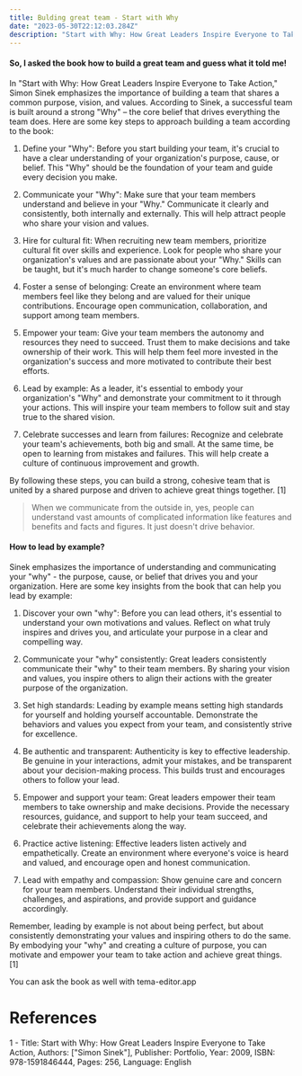 ```yaml
---
title: Bulding great team - Start with Why
date: "2023-05-30T22:12:03.284Z"
description: "Start with Why: How Great Leaders Inspire Everyone to Take Action is a book written by Simon Sinek. It was published in 2009 by Portfolio. The book explores the concept of starting with why, and how great leaders inspire others to take action. With a focus on understanding the purpose and motivation behind actions, Sinek provides insights and examples from various industries and leaders."
---
```


#### So, I asked the book how to build a great team and guess what it told me!

In "Start with Why: How Great Leaders Inspire Everyone to Take Action," Simon Sinek emphasizes the importance of building a team that shares a common purpose, vision, and values. According to Sinek, a successful team is built around a strong "Why" – the core belief that drives everything the team does. Here are some key steps to approach building a team according to the book:

1. Define your "Why": Before you start building your team, it's crucial to have a clear understanding of your organization's purpose, cause, or belief. This "Why" should be the foundation of your team and guide every decision you make.

2. Communicate your "Why": Make sure that your team members understand and believe in your "Why." Communicate it clearly and consistently, both internally and externally. This will help attract people who share your vision and values.

3. Hire for cultural fit: When recruiting new team members, prioritize cultural fit over skills and experience. Look for people who share your organization's values and are passionate about your "Why." Skills can be taught, but it's much harder to change someone's core beliefs.

4. Foster a sense of belonging: Create an environment where team members feel like they belong and are valued for their unique contributions. Encourage open communication, collaboration, and support among team members.

5. Empower your team: Give your team members the autonomy and resources they need to succeed. Trust them to make decisions and take ownership of their work. This will help them feel more invested in the organization's success and more motivated to contribute their best efforts.

6. Lead by example: As a leader, it's essential to embody your organization's "Why" and demonstrate your commitment to it through your actions. This will inspire your team members to follow suit and stay true to the shared vision.

7. Celebrate successes and learn from failures: Recognize and celebrate your team's achievements, both big and small. At the same time, be open to learning from mistakes and failures. This will help create a culture of continuous improvement and growth.

By following these steps, you can build a strong, cohesive team that is united by a shared purpose and driven to achieve great things together. [1]

>When we communicate from the outside in, yes, people can understand vast amounts of complicated information like features and benefits and facts and figures. It just doesn't drive behavior.

#### How to lead by example?

Sinek emphasizes the importance of understanding and communicating your "why" - the purpose, cause, or belief that drives you and your organization. Here are some key insights from the book that can help you lead by example:

1. Discover your own "why": Before you can lead others, it's essential to understand your own motivations and values. Reflect on what truly inspires and drives you, and articulate your purpose in a clear and compelling way.

2. Communicate your "why" consistently: Great leaders consistently communicate their "why" to their team members. By sharing your vision and values, you inspire others to align their actions with the greater purpose of the organization.

3. Set high standards: Leading by example means setting high standards for yourself and holding yourself accountable. Demonstrate the behaviors and values you expect from your team, and consistently strive for excellence.

4. Be authentic and transparent: Authenticity is key to effective leadership. Be genuine in your interactions, admit your mistakes, and be transparent about your decision-making process. This builds trust and encourages others to follow your lead.

5. Empower and support your team: Great leaders empower their team members to take ownership and make decisions. Provide the necessary resources, guidance, and support to help your team succeed, and celebrate their achievements along the way.

6. Practice active listening: Effective leaders listen actively and empathetically. Create an environment where everyone's voice is heard and valued, and encourage open and honest communication.

7. Lead with empathy and compassion: Show genuine care and concern for your team members. Understand their individual strengths, challenges, and aspirations, and provide support and guidance accordingly.

Remember, leading by example is not about being perfect, but about consistently demonstrating your values and inspiring others to do the same. By embodying your "why" and creating a culture of purpose, you can motivate and empower your team to take action and achieve great things. [1]

You can ask the book as well with tema-editor.app

# References

1 - Title: Start with Why: How Great Leaders Inspire Everyone to Take Action,
Authors: ["Simon Sinek"],
Publisher: Portfolio,
Year: 2009,
ISBN: 978-1591846444,
Pages: 256,
Language: English

